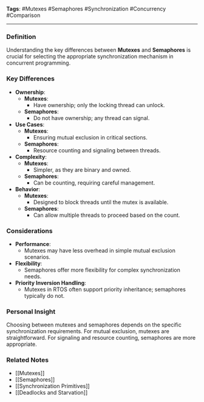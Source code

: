 **Tags**: #Mutexes #Semaphores #Synchronization #Concurrency #Comparison

---

### Definition

Understanding the key differences between **Mutexes** and **Semaphores** is crucial for selecting the appropriate synchronization mechanism in concurrent programming.

### Key Differences

- **Ownership**:
    - **Mutexes**:
        - Have ownership; only the locking thread can unlock.
    - **Semaphores**:
        - Do not have ownership; any thread can signal.
- **Use Cases**:
    - **Mutexes**:
        - Ensuring mutual exclusion in critical sections.
    - **Semaphores**:
        - Resource counting and signaling between threads.
- **Complexity**:
    - **Mutexes**:
        - Simpler, as they are binary and owned.
    - **Semaphores**:
        - Can be counting, requiring careful management.
- **Behavior**:
    - **Mutexes**:
        - Designed to block threads until the mutex is available.
    - **Semaphores**:
        - Can allow multiple threads to proceed based on the count.

### Considerations

- **Performance**:
    - Mutexes may have less overhead in simple mutual exclusion scenarios.
- **Flexibility**:
    - Semaphores offer more flexibility for complex synchronization needs.
- **Priority Inversion Handling**:
    - Mutexes in RTOS often support priority inheritance; semaphores typically do not.

### Personal Insight

Choosing between mutexes and semaphores depends on the specific synchronization requirements. For mutual exclusion, mutexes are straightforward. For signaling and resource counting, semaphores are more appropriate.

### Related Notes

- [[Mutexes]]
- [[Semaphores]]
- [[Synchronization Primitives]]
- [[Deadlocks and Starvation]]